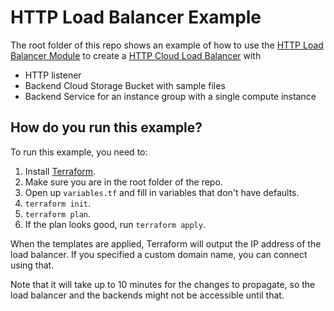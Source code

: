 # HTTP Load Balancer Example

<!-- NOTE: We use absolute linking here instead of relative linking, because the terraform registry does not support
           relative linking correctly.
-->

The root folder of this repo shows an example of how to use the [HTTP Load Balancer Module](https://github.com/gruntwork-io/terraform-google-load-balancer/tree/master/modules/http-load-balancer) to create a [HTTP Cloud Load Balancer](https://cloud.google.com/load-balancing/docs/https/) with 

* HTTP listener
* Backend Cloud Storage Bucket with sample files
* Backend Service for an instance group with a single compute instance

## How do you run this example?

To run this example, you need to:

1. Install [Terraform](https://www.terraform.io/).
1. Make sure you are in the root folder of the repo.
1. Open up `variables.tf` and fill in variables that don't have defaults. 
1. `terraform init`.
1. `terraform plan`.
1. If the plan looks good, run `terraform apply`.

When the templates are applied, Terraform will output the IP address of the load balancer. If you specified a custom domain name, you can connect using that. 

Note that it will take up to 10 minutes for the changes to propagate, so the load balancer and the backends might not be accessible until that.

